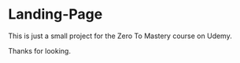 # Landing-Page

This is just a small project for the Zero To
Mastery course on Udemy.

Thanks for looking.